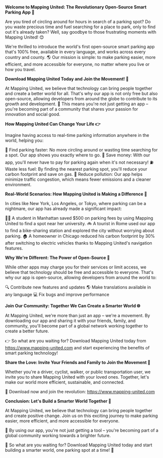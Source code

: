 **Welcome to Mapping United: The Revolutionary Open-Source Smart Parking App 🚀**

Are you tired of circling around for hours in search of a parking spot? Do you waste precious time and fuel searching for a place to park, only to find out it's already taken? Well, say goodbye to those frustrating moments with Mapping United! 😊

We're thrilled to introduce the world's first open-source smart parking app that's 100% free, available in every language, and works across every country and county. 🌎 Our mission is simple: to make parking easier, more efficient, and more accessible for everyone, no matter where you live or how you travel.

**Download Mapping United Today and Join the Movement! 📱**

At Mapping United, we believe that technology can bring people together and create a better world for all. That's why our app is not only free but also open-source, allowing developers from around the globe to contribute to its growth and development. 🌈 This means you're not just getting an app – you're becoming part of a community that shares your passion for innovation and social good.

**How Mapping United Can Change Your Life 👉**

Imagine having access to real-time parking information anywhere in the world, helping you:

🚗 Find parking faster: No more circling around or wasting time searching for a spot. Our app shows you exactly where to go.
💸 Save money: With our app, you'll never have to pay for parking again when it's not necessary!
⛽️ Waste less fuel: By finding the nearest parking spot, you'll reduce your carbon footprint and save on gas.
🌿 Reduce pollution: Our app helps minimize traffic congestion, which means fewer emissions and a cleaner environment.

**Real-World Scenarios: How Mapping United is Making a Difference 🚀**

In cities like New York, Los Angeles, or Tokyo, where parking can be a nightmare, our app has already made a significant impact:

👩‍🎓 A student in Manhattan saved $500 on parking fees by using Mapping United to find a spot near her university.
🚲 A tourist in Rome used our app to find a bike-sharing station and explored the city without worrying about parking.
🏠 A homeowner in Chicago reduced his carbon footprint by 30% after switching to electric vehicles thanks to Mapping United's navigation features.

**Why We're Different: The Power of Open-Source 🌟**

While other apps may charge you for their services or limit access, we believe that technology should be free and accessible to everyone. That's why our app is open-source, allowing developers from around the world to:

🔍 Contribute new features and updates
🌎 Make translations available in any language
💻 Fix bugs and improve performance

**Join Our Community: Together We Can Create a Smarter World 🌐**

At Mapping United, we're more than just an app – we're a movement. By downloading our app and sharing it with your friends, family, and community, you'll become part of a global network working together to create a better future.

👉 So what are you waiting for? Download Mapping United today from https://www.mapping-united.com and start experiencing the benefits of smart parking technology!

**Share the Love: Invite Your Friends and Family to Join the Movement 🤝**

Whether you're a driver, cyclist, walker, or public transportation user, we invite you to share Mapping United with your loved ones. Together, let's make our world more efficient, sustainable, and connected.

📱 Download now and join the revolution: https://www.mapping-united.com

**Conclusion: Let's Build a Smarter World Together 🌟**

At Mapping United, we believe that technology can bring people together and create positive change. Join us on this exciting journey to make parking easier, more efficient, and more accessible for everyone.

💫 By using our app, you're not just getting a tool – you're becoming part of a global community working towards a brighter future.

🌟 So what are you waiting for? Download Mapping United today and start building a smarter world, one parking spot at a time! 🚀